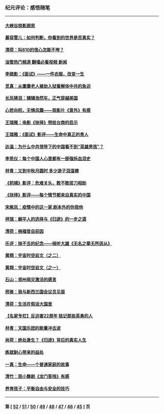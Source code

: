 ### 纪元评论：感悟随笔
---
#### [大峡谷掠影遐思](../../pages/nsc1035/n13354743.md?11090330) 
#### [慕容雪儿：如何判断，你看到的世界是否真实？](../../pages/nsc1035/n13332569.md?11090330) 
#### [清荷：叫610的信心怎能不垮？](../../pages/nsc1035/n13304848.md?11090330) 
#### [油管热门频道 翻墙必看视频 新闻](ok?11090330)
#### [李疏影：《面试》——一件衣服，改变一生](../../pages/nsc1035/n13292494.md?11090330) 
#### [觅真：从耄耋老人被劫入狱看解体中共的急迫](../../pages/nsc1035/n13284545.md?11090330) 
#### [长风拂泪：辚辚浩然车，正气穿越美国](../../pages/nsc1035/n13284280.md?11090330) 
#### [心若向阳，无惧风霜——观影片《意外》有感](../../pages/nsc1035/n13275318.md?11090330) 
#### [王瑞雅：电影《抉择》带给台商的启示](../../pages/nsc1035/n13274064.md?11090330) 
#### [王瑞雅：《面试》影评——生命中真正的贵人](../../pages/nsc1035/n13260528.md?11090330) 
#### [达温：为什么中共领导下的中国看不到“英雄男孩”？](../../pages/nsc1035/n13257099.md?11090330) 
#### [李思仪：每个中国人心里都有一部强拆血泪史](../../pages/nsc1035/n13249632.md?11090330) 
#### [林青：又到中秋月圆时 多少游子泪湿襟](../../pages/nsc1035/n13245916.md?11090330) 
#### [《抓捕》影评：危难关头，敢不敢拔刀相助](../../pages/nsc1035/n13244251.md?11090330) 
#### [《抉择》影评——每个情节都来自真实的中国](../../pages/nsc1035/n13242564.md?11090330) 
#### [宋紫凤：疫情中的这一家 剧本外的你我他](../../pages/nsc1035/n13242358.md?11090330) 
#### [祥瑞：躺平人的选择与《归途》的一步之遥](../../pages/nsc1035/n13213201.md?11090330) 
#### [清荷：祸福皆自前因](../../pages/nsc1035/n13213177.md?11090330) 
#### [乐评：抹不去的纪念——倾听大雄《无名之辈无所适从》](../../pages/nsc1035/n13163359.md?11090330) 
#### [黄翔：宇宙时空岩文（之二）](../../pages/nsc1035/n13141116.md?11090330) 
#### [黄翔：宇宙时空岩文（之一）](../../pages/nsc1035/n13140355.md?11090330) 
#### [石山：郑州雨灾激活的感言](../../pages/nsc1035/n13135372.md?11090330) 
#### [邢鉴：我与新西兰国会议员见面](../../pages/nsc1035/n13111626.md?11090330) 
#### [清荷：生活在假话大国里](../../pages/nsc1035/n13103916.md?11090330) 
#### [【名家专栏】反迫害22周年 铭记那些英勇的人](../../pages/nsc1035/n13102771.md?11090330) 
#### [林青：天国乐团的能量冲击波](../../pages/nsc1035/n13099634.md?11090330) 
#### [尚荷：绝处逢生？《归途》背后的真实人生](../../pages/nsc1035/n13099470.md?11090330) 
#### [练就耐心带来的益处](../../pages/nsc1035/n13081876.md?11090330) 
#### [一真：生命——个普通家庭的故事](../../pages/nsc1035/n13075782.md?11090330) 
#### [清竹：观小舞剧《龙门客栈》有感](../../pages/nsc1035/n13069850.md?11090330) 
#### [养育孩子：平衡自由与安全的技巧](../../pages/nsc1035/n13054510.md?11090330) 

---
#### 第 [ [52](./52.md?11090330) / [51](./51.md?11090330) / [50](./50.md?11090330) / [49](./49.md?11090330) / [48](./48.md?11090330) / [47](./47.md?11090330) / [46](./46.md?11090330) / [45](./45.md?11090330) ] 页
